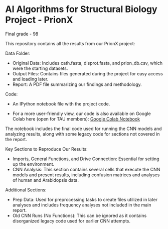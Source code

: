 # AI Algorithms for Structural Biology Project - PrionX

Final grade - 98

This repository contains all the results from our PrionX project:

Data Folder:

  - Original Data: Includes cath.fasta, disprot.fasta, and prion_db.csv, which were the starting datasets.
  - Output Files: Contains files generated during the project for easy access and loading later.
  - Report: A PDF file summarizing our findings and methodology.


Code: 

  - An IPython notebook file with the project code.

  - For a more user-friendly view, our code is also available on Google Colab here (open for TAU members):
  [Google Colab Notebook](https://colab.research.google.com/drive/14Zzuu8cBdNZDL11Q2dQeCYbNF9MVm5Di#scrollTo=lNt0OdhyvRkM)
  
  The notebook includes the final code used for running the CNN models and analyzing results, along with some legacy code for sections not covered in the report.


Key Sections to Reproduce Our Results:

  - Imports, General Functions, and Drive Connection: Essential for setting up the environment.
  - CNN Analysis: This section contains several cells that execute the CNN models and present results, including confusion matrices and analyses of human and Arabidopsis data.


Additional Sections:
  - Prep Data: Used for preprocessing tasks to create files utilized in later analyses and includes frequency analyses not included in the main report.
  - Old CNN Runs (No Functions): This can be ignored as it contains disorganized legacy code used for earlier CNN attempts.

